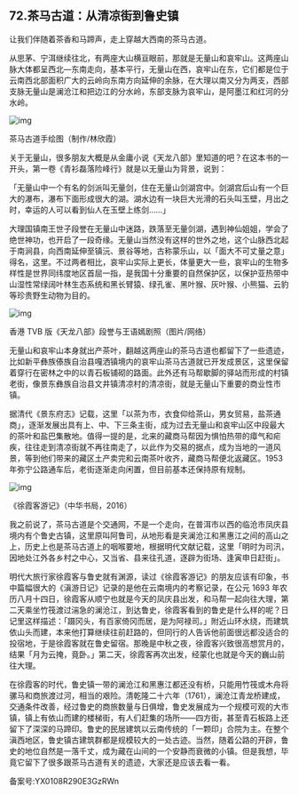 ## 72.茶马古道：从清凉街到鲁史镇
让我们伴随着茶香和马蹄声，走上穿越大西南的茶马古道。


从思茅、宁洱继续往北，有两座大山横亘眼前，那就是无量山和哀牢山。这两座山脉大体都呈西北—东南走向，基本平行，无量山在西，哀牢山在东，它们都是位于云南西北部面积广大的云岭向东南方向延伸的余脉，在大理以南又分为两支，西部支脉无量山是澜沧江和把边江的分水岭，东部支脉为哀牢山，是阿墨江和红河的分水岭。


![img](https://pic3.zhimg.com/v2-b0aa592377a9c2d48951b4de289ac314.webp)

茶马古道手绘图（制作/林欣霞）


关于无量山，很多朋友大概是从金庸小说《天龙八部》里知道的吧？在这本书的一开头，第一卷《青衫磊落险峰行》就是以无量山为背景，说到：


「无量山中一个有名的剑派叫无量剑，住在无量山剑湖宫中。剑湖宫后山有一个巨大的瀑布，瀑布下面形成很大的湖。湖水边有一块巨大光滑的石头叫玉壁，月出之时，幸运的人可以看到仙人在玉壁上练剑……」


大理国镇南王世子段誉在无量山中迷路，跌落至无量剑湖，遇到神仙姐姐，学会了绝世神功，也开启了一段奇缘。无量山当然没有这样的世外之地，这个山脉西北起于南涧县，向西南延伸至镇沅、景谷等地，古称蒙乐山，以「面大不可丈量之意」得名，这里。不过两者相比，哀牢山实际上更长，体量更大一些，哀牢山的生物多样性是世界同纬度地区首屈一指，是我国十分重要的自然保护区，以保护亚热带中山湿性常绿阔叶林生态系统和黑长臂猿、绿孔雀、黑叶猴、灰叶猴、小熊猫、云豹等珍贵野生动物为目的。


![img](https://pic4.zhimg.com/v2-6a7eaadbd52deba94a44ddbd4ad51bec.webp)

香港 TVB 版《天龙八部》段誉与王语嫣剧照（图片/网络）


无量山和哀牢山本身就出产茶叶，翻越这两座山的茶马古道也都留下了一些遗迹，比如新平彝族傣族自治县嘎洒镇境内的哀牢山茶马古道就已开发成景区，这里保留着穿行在密林之中的以青石板铺砌的路面。此外还有马帮歇脚的驿站而形成的村镇老街，像景东彝族自治县文井镇清凉村的清凉街，就是无量山下重要的商业性市镇。


据清代《景东府志》记载，这里「以茶为市，衣食仰给茶山，男女贸易，盐茶通商」，逐渐发展出具有上、中、下三条主街，成为过去无量山和哀牢山区中段最大的茶叶和盐巴集散地。值得一提的是，北来的藏商马帮因为惧怕热带的瘴气和疟疾，往往走到清凉街就不再往南走了，以此作为交易的据点，成为当地的一道风景，等到他们带来的藏区土产卖完和云南茶叶收齐，藏商马帮便北返藏区。1953 年弥宁公路通车后，老街逐渐走向闲置，但目前基本还保持原有规制。


![img](https://pic1.zhimg.com/v2-1f0d14bbd3aeadd399b0f96e868038c3.webp)

《徐霞客游记》（中华书局，2016）


我之前说了，茶马古道是个交通网，不是一个走向，在普洱市以西的临沧市凤庆县境内有个鲁史古镇，这里原叫阿鲁司，从地形看是夹澜沧江和黑惠江之间的高山之上，历史上也是茶马古道上的咽喉要地，根据明代文献记载，这里「明时为司汛，因地处江外各乡村之中心，又当省、县来往孔道，逐辟为街场、逢寅申日赶街」。


明代大旅行家徐霞客与鲁史就有渊源，读过《徐霞客游记》的朋友应该有印象，书中篇幅很大的《滇游日记》记录的是他在云南境内的考察记录，在公元 1693 年农历八月十四日，徐霞客从顺宁也就是今天的凤庆县出发，和马帮一起向往大理，第二天乘坐竹筏渡过湍急的澜沧江，到达鲁史，徐霞客看到的鲁史是什么样的呢？日记里这样描述：「蹑冈头，有百家倚冈而居，是为阿禄司。」附近山环水绕，而建筑依山头而建，本来他打算继续往前赶路的，但同行的人告诉他前面很远都没适合的投宿地，于是徐霞客就在鲁史留宿。那晚是中秋之夜，徐霞客兴致很高想赏月的，结果「月为云掩，竟卧。」第二天，徐霞客再次出发，经蒙化也就是今天的巍山前往大理。


在徐霞客的时代，鲁史镇一带的澜沧江和黑惠江都还没有桥，只能用竹筏或木舟将骡马和商旅渡过河，相当的艰险。清乾隆二十六年（1761），澜沧江青龙桥建成，交通条件改善，经过鲁史的商旅数量与日俱增，鲁史发展成为一个规模可观的大市镇，镇上有依山而建的楼梯街，有人们赶集的场所——四方街，甚至青石板路上还留下了深深的马蹄印。鲁史的民居建筑以云南传统的「一颗印」合院为主。在整个滇西地区，鲁史镇古建筑群都是规模较大的一处古迹。当然，随着公路的开辟，鲁史的地位自然是一落千丈，成为藏在山间的一个安静而衰微的小镇。但是我想，毕竟它留下了很多跟茶马古道有关的遗迹，大家还是应该去看一看。


备案号:YX0108R290E3GzRWn

